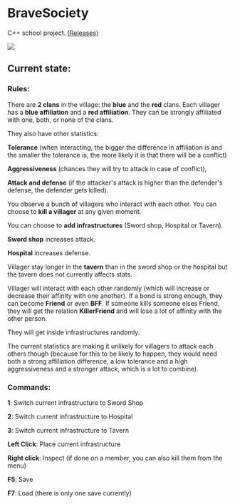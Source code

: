 # BraveSociety

C++ school project. [(Releases)](https://github.com/Inferture/BraveSociety/releases)

![](./Demo/BraveSociety.gif)
## Current state:

###   Rules:


There are **2 clans** in the village: the **blue** and the **red** clans.
Each villager has a **blue affiliation** and a **red affiliation**. 
They can be strongly affiliated with one, both, or none of the clans.

They also have other statistics: 

**Tolerance** (when interacting, the bigger the difference in affiliation is and the smaller the tolerance is, the
more likely it is that there will be a conflict)

**Aggressiveness** (chances they will try to attack in case of conflict),

**Attack and defense** (if the attacker's attack is higher than the defender's defense, the defender gets killed).

You observe a bunch of villagers who interact with each other. 
You can choose to **kill a villager** at any given moment.

You can choose to **add infrastructures** (Sword shop, Hospital or Tavern).

**Sword shop** increases attack.

**Hospital** increases defense.

Villager stay longer in the **tavern** than in the sword shop or the hospital but the tavern does not currently affects stats.


Villager will interact with each other randomly (which will increase or decrease their affinity with one another).
If a bond is strong enough, they can become **Friend** or even **BFF**. 
If someone kills someone elses Friend, they will get the relation **KillerFriend** and will lose a lot of affinity with the other person.

They will get inside infrastructures randomly.

The current statistics are making it unlikely for villagers to attack each others though (because for this to be likely to happen, they would need both a strong affiliation difference, a low tolerance and a high aggressiveness and a stronger attack, which is a lot to combine).


###   Commands:

**1**: Switch current infrastructure to Sword Shop

**2**: Switch current infrastructure to Hospital

**3**: Switch current infrastructure to Tavern

**Left Click**: Place current infrastructure

**Right click**: Inspect (if done on a member, you can also kill them from the menu)

**F5**: Save

**F7**: Load 
(there is only one save currently)
